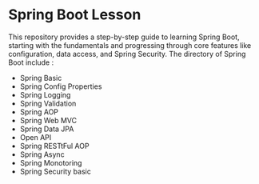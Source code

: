 # Spring Boot Lesson

This repository provides a step-by-step guide to learning Spring Boot, starting with the fundamentals and progressing through core features like configuration, data access, and Spring Security.
The directory of Spring Boot include :
- Spring Basic
- Spring Config Properties
- Spring Logging
- Spring Validation
- Spring AOP
- Spring Web MVC
- Spring Data JPA
- Open API
- Spring RESTtFul AOP
- Spring Async
- Spring Monotoring
- Spring Security basic
